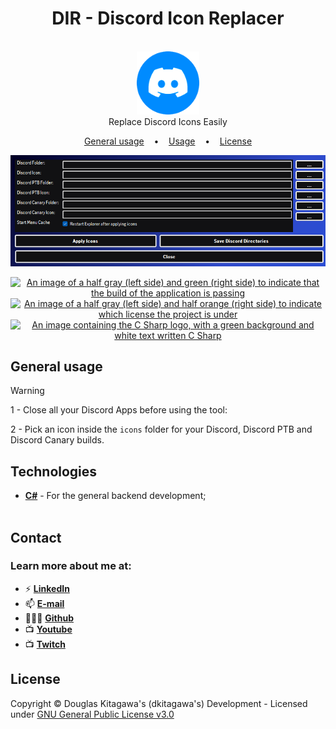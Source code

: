 <h1 align="center">
    DIR - Discord Icon Replacer
    <br />
</h1>

<p align=center>
  <br>
  <a href="README.md"><img width="20%" src="images/dir-logo.png"/></a>
  <br />
  <span>Replace Discord Icons Easily</span>
  <br />
</p>

<p align="center">
  <a href="#general-usage">General usage</a>
  &nbsp;&nbsp;&nbsp;•&nbsp;&nbsp;&nbsp;
  <a href="https://sherlockproject.xyz/usage">Usage</a>
  &nbsp;&nbsp;&nbsp;•&nbsp;&nbsp;&nbsp;
  <a href="#license">License</a>
</p>

<p align="center">
<img width="822px" src="images/demo.png"/>
</a>
</p>

<p align="center">
  <a href="#" title="Build Passing"><img src="https://img.shields.io/badge/build-passing-brightgreen" alt="An image of a half gray (left side) and green (right side) to indicate that the build of the application is passing"></a>
  <a href="https://github.com/sdkitagawa/moogle_manager?tab=GPL-3.0-1-ov-file" title="LICENSE"><img src="https://img.shields.io/badge/License-GPL%20v3-blue.svg" alt="An image of a half gray (left side) and half orange (right side) to indicate which license the project is under"></a>
  <a href="https://www.javascript.com/" title="Go to JavaScript homepage"><img src="https://custom-icon-badges.demolab.com/badge/C%23-%23239120.svg?logo=cshrp&logoColor=white" alt="An image containing the C Sharp logo, with a green background and white text written C Sharp"></a>
</p>

## General usage

> [!WARNING]
> 1 - Close all your Discord Apps before using the tool:

2 - Pick an icon inside the `icons` folder for your Discord, Discord PTB and Discord Canary builds.

## Technologies
- [**C#**](https://dotnet.microsoft.com/en-us/languages/csharp) - For the general backend development;
<br /><br />

## Contact
### **Learn more about me at:**
- ⚡ [**LinkedIn**](https://linkedin.com/in/douglas-kitagawa/)
- 📫 [**E-mail**](mailto:douglaskitagawa@proton.me)
- 👨🏻‍💻 [**Github**](https://github.com/sdkitagawa)
- 📺 [**Youtube**](https://www.youtube.com/@dkitagawa)
- 📺 [**Twitch**](https://www.twitch.tv/kitbitdots)

## License
Copyright © Douglas Kitagawa's (dkitagawa's) Development - Licensed under [GNU General Public License v3.0](./LICENSE.bib)
